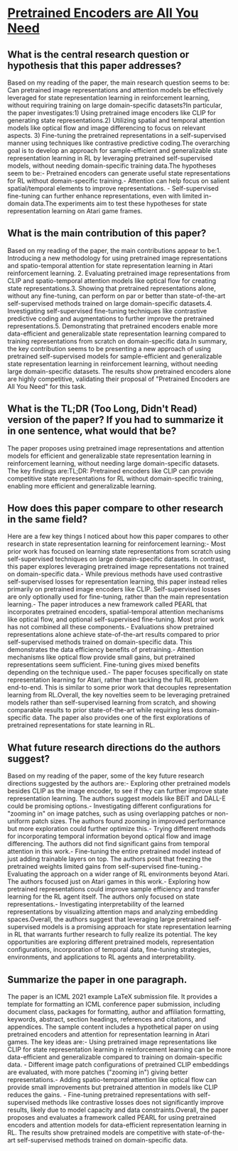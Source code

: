 # [Pretrained Encoders are All You Need](https://arxiv.org/abs/2106.05139)

## What is the central research question or hypothesis that this paper addresses?

Based on my reading of the paper, the main research question seems to be: Can pretrained image representations and attention models be effectively leveraged for state representation learning in reinforcement learning, without requiring training on large domain-specific datasets?In particular, the paper investigates:1) Using pretrained image encoders like CLIP for generating state representations.2) Utilizing spatial and temporal attention models like optical flow and image differencing to focus on relevant aspects. 3) Fine-tuning the pretrained representations in a self-supervised manner using techniques like contrastive predictive coding.The overarching goal is to develop an approach for sample-efficient and generalizable state representation learning in RL by leveraging pretrained self-supervised models, without needing domain-specific training data.The hypotheses seem to be:- Pretrained encoders can generate useful state representations for RL without domain-specific training.- Attention can help focus on salient spatial/temporal elements to improve representations. - Self-supervised fine-tuning can further enhance representations, even with limited in-domain data.The experiments aim to test these hypotheses for state representation learning on Atari game frames.


## What is the main contribution of this paper?

Based on my reading of the paper, the main contributions appear to be:1. Introducing a new methodology for using pretrained image representations and spatio-temporal attention for state representation learning in Atari reinforcement learning. 2. Evaluating pretrained image representations from CLIP and spatio-temporal attention models like optical flow for creating state representations.3. Showing that pretrained representations alone, without any fine-tuning, can perform on par or better than state-of-the-art self-supervised methods trained on large domain-specific datasets.4. Investigating self-supervised fine-tuning techniques like contrastive predictive coding and augmentations to further improve the pretrained representations.5. Demonstrating that pretrained encoders enable more data-efficient and generalizable state representation learning compared to training representations from scratch on domain-specific data.In summary, the key contribution seems to be presenting a new approach of using pretrained self-supervised models for sample-efficient and generalizable state representation learning in reinforcement learning, without needing large domain-specific datasets. The results show pretrained encoders alone are highly competitive, validating their proposal of "Pretrained Encoders are All You Need" for this task.


## What is the TL;DR (Too Long, Didn't Read) version of the paper? If you had to summarize it in one sentence, what would that be?

The paper proposes using pretrained image representations and attention models for efficient and generalizable state representation learning in reinforcement learning, without needing large domain-specific datasets. The key findings are:TL;DR: Pretrained encoders like CLIP can provide competitive state representations for RL without domain-specific training, enabling more efficient and generalizable learning.


## How does this paper compare to other research in the same field?

Here are a few key things I noticed about how this paper compares to other research in state representation learning for reinforcement learning:- Most prior work has focused on learning state representations from scratch using self-supervised techniques on large domain-specific datasets. In contrast, this paper explores leveraging pretrained image representations not trained on domain-specific data.- While previous methods have used contrastive self-supervised losses for representation learning, this paper instead relies primarily on pretrained image encoders like CLIP. Self-supervised losses are only optionally used for fine-tuning, rather than the main representation learning.- The paper introduces a new framework called PEARL that incorporates pretrained encoders, spatial-temporal attention mechanisms like optical flow, and optional self-supervised fine-tuning. Most prior work has not combined all these components.- Evaluations show pretrained representations alone achieve state-of-the-art results compared to prior self-supervised methods trained on domain-specific data. This demonstrates the data efficiency benefits of pretraining.- Attention mechanisms like optical flow provide small gains, but pretrained representations seem sufficient. Fine-tuning gives mixed benefits depending on the technique used.- The paper focuses specifically on state representation learning for Atari, rather than tackling the full RL problem end-to-end. This is similar to some prior work that decouples representation learning from RL.Overall, the key novelties seem to be leveraging pretrained models rather than self-supervised learning from scratch, and showing comparable results to prior state-of-the-art while requiring less domain-specific data. The paper also provides one of the first explorations of pretrained representations for state learning in RL.


## What future research directions do the authors suggest?

Based on my reading of the paper, some of the key future research directions suggested by the authors are:- Exploring other pretrained models besides CLIP as the image encoder, to see if they can further improve state representation learning. The authors suggest models like BEiT and DALL-E could be promising options.- Investigating different configurations for "zooming in" on image patches, such as using overlapping patches or non-uniform patch sizes. The authors found zooming in improved performance but more exploration could further optimize this.- Trying different methods for incorporating temporal information beyond optical flow and image differencing. The authors did not find significant gains from temporal attention in this work.- Fine-tuning the entire pretrained model instead of just adding trainable layers on top. The authors posit that freezing the pretrained weights limited gains from self-supervised fine-tuning.- Evaluating the approach on a wider range of RL environments beyond Atari. The authors focused just on Atari games in this work.- Exploring how pretrained representations could improve sample efficiency and transfer learning for the RL agent itself. The authors only focused on state representations.- Investigating interpretability of the learned representations by visualizing attention maps and analyzing embedding spaces.Overall, the authors suggest that leveraging large pretrained self-supervised models is a promising approach for state representation learning in RL that warrants further research to fully realize its potential. The key opportunities are exploring different pretrained models, representation configurations, incorporation of temporal data, fine-tuning strategies, environments, and applications to RL agents and interpretability.


## Summarize the paper in one paragraph.

The paper is an ICML 2021 example LaTeX submission file. It provides a template for formatting an ICML conference paper submission, including document class, packages for formatting, author and affiliation formatting, keywords, abstract, section headings, references and citations, and appendices. The sample content includes a hypothetical paper on using pretrained encoders and attention for representation learning in Atari games. The key ideas are:- Using pretrained image representations like CLIP for state representation learning in reinforcement learning can be more data-efficient and generalizable compared to training on domain-specific data. - Different image patch configurations of pretrained CLIP embeddings are evaluated, with more patches ("zooming in") giving better representations.- Adding spatio-temporal attention like optical flow can provide small improvements but pretrained attention in models like CLIP reduces the gains. - Fine-tuning pretrained representations with self-supervised methods like contrastive losses does not significantly improve results, likely due to model capacity and data constraints.Overall, the paper proposes and evaluates a framework called PEARL for using pretrained encoders and attention models for data-efficient representation learning in RL. The results show pretrained models are competitive with state-of-the-art self-supervised methods trained on domain-specific data.
